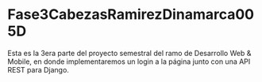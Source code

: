 # Fase3CabezasRamirezDinamarca005D
Esta es la 3era parte del proyecto semestral del ramo de Desarrollo Web &amp; Mobile, en donde implementaremos un login a la página junto con una API REST para Django.
